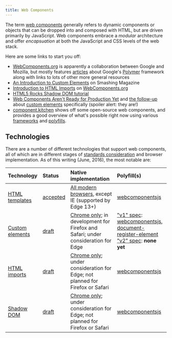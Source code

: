 ```yaml
---
title: Web Components
---
```


The term [web components](http://webcomponents.org/) generally refers to
dynamic components or objects that can be dropped into and composed with
HTML, but are driven primarily by JavaScript. Web components embrace a
_modular_ architecture and offer _encapsuation_ at both the JavaScript and
CSS levels of the web stack.

Here are some links to start you off:

* [WebComponents.org] is apparently a collaboration between Google and
  Mozilla, but mostly features [articles](http://webcomponents.org/articles/)
  about Google's [Polymer] framework along with links to lots of other more
  general resources
* [An Introduction to Custom Elements](http://www.smashingmagazine.com/2014/03/04/introduction-to-custom-elements/)
  on Smashing Magazine
* [Introduction to HTML Imports](http://webcomponents.org/articles/introduction-to-html-imports/)
  on [WebComponents.org]
* [HTML5 Rocks Shadow DOM tutorial](http://www.html5rocks.com/en/tutorials/webcomponents/shadowdom/)
* [Web Components Aren't Ready for Production Yet](http://developer.telerik.com/featured/web-components-arent-ready-production-yet/)
  and [the follow-up](http://developer.telerik.com/featured/web-components-ready-production/)
  about [custom elements](#custom-elements) specifically (spoiler alert:
  they are!)
* [component.kitchen] shows off some open-source web components, and provides
  a good overview of what's possible right now using various
  [frameworks](#web-component-frameworks) and
  [polyfills](#web-component-polyfills).

## Technologies
There are a number of different technologies that support web components, all
of which are in different stages of [standards
consideration](https://www.w3.org/standards/techs/components) and browser
implementation. As of this writing (June, 2016), the most notable are:

Technology | Status | Native implementation | Polyfill(s)
:--------- | :----- | :-------------------- | :----------
[HTML templates](#html-templates) | [accepted][HTML template] | [All modern browsers][caniuse/template], except IE (supported by Edge 13+) | [webcomponentsjs](https://github.com/webcomponents/webcomponentsjs#browser-support)
[Custom elements](#custom-elements) | [draft][custom elements v2] | [Chrome only](http://caniuse.com/#feat=custom-elements); in development for Firefox and Safari; under consideration for Edge | ["v1" spec][custom elements v1]: [webcomponentsjs](http://webcomponents.org/polyfills/custom-elements/), [document-register-element]<br>["v2" spec][custom elements v2]: **none yet**
[HTML imports](#html-imports) | [draft][HTML imports] | [Chrome only](http://caniuse.com/#feat=imports); under consideration for Edge; not planned for Firefox or Safari | [webcomponentsjs](http://webcomponents.org/polyfills/html-imports/)
[Shadow DOM](#shadow-dom) | [draft][shadow DOM] | [Chrome only](http://caniuse.com/#feat=shadowdom); under consideration for Edge; not planned for Firefox or Safari | [webcomponentsjs](http://webcomponents.org/polyfills/shadow-dom/)


[HTML imports]: https://www.w3.org/TR/html-imports/
[HTML template]: https://www.w3.org/TR/html5/scripting-1.html#the-template-element
[Polymer]: https://www.polymer-project.org/
[The State of Web Components]: https://hacks.mozilla.org/2015/06/the-state-of-web-components/
[WebComponents.org]: http://webcomponents.org/
[caniuse/template]: http://caniuse.com/#feat=template
[component.kitchen]: http://component.kitchen/
[custom elements v1]: https://www.w3.org/TR/2016/WD-custom-elements-20160226/
[custom elements v2]: https://www.w3.org/TR/custom-elements/
[document-register-element]: https://github.com/WebReflection/document-register-element
[shadow DOM]: https://www.w3.org/TR/shadow-dom/
[x-tag]: http://x-tags.org/
